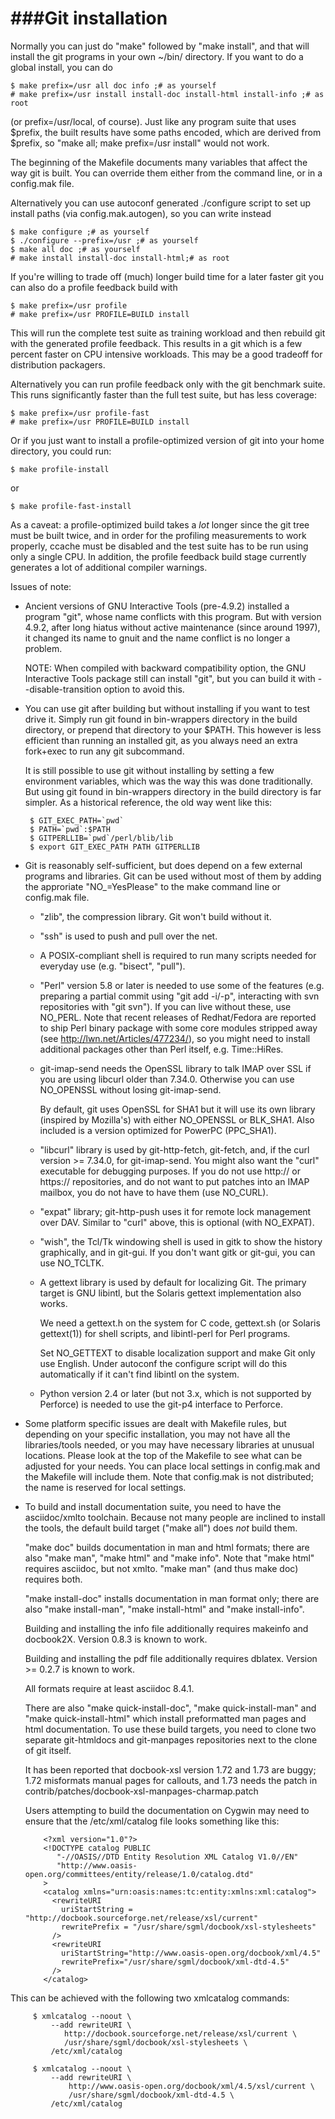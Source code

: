 
###Git installation
===

Normally you can just do "make" followed by "make install", and that
will install the git programs in your own ~/bin/ directory.  If you want
to do a global install, you can do

	$ make prefix=/usr all doc info ;# as yourself
	# make prefix=/usr install install-doc install-html install-info ;# as root

(or prefix=/usr/local, of course).  Just like any program suite
that uses $prefix, the built results have some paths encoded,
which are derived from $prefix, so "make all; make prefix=/usr
install" would not work.

The beginning of the Makefile documents many variables that affect the way
git is built.  You can override them either from the command line, or in a
config.mak file.

Alternatively you can use autoconf generated ./configure script to
set up install paths (via config.mak.autogen), so you can write instead

	$ make configure ;# as yourself
	$ ./configure --prefix=/usr ;# as yourself
	$ make all doc ;# as yourself
	# make install install-doc install-html;# as root

If you're willing to trade off (much) longer build time for a later
faster git you can also do a profile feedback build with

	$ make prefix=/usr profile
	# make prefix=/usr PROFILE=BUILD install

This will run the complete test suite as training workload and then
rebuild git with the generated profile feedback. This results in a git
which is a few percent faster on CPU intensive workloads.  This
may be a good tradeoff for distribution packagers.

Alternatively you can run profile feedback only with the git benchmark
suite. This runs significantly faster than the full test suite, but
has less coverage:

	$ make prefix=/usr profile-fast
	# make prefix=/usr PROFILE=BUILD install

Or if you just want to install a profile-optimized version of git into
your home directory, you could run:

	$ make profile-install

or
	
	$ make profile-fast-install

As a caveat: a profile-optimized build takes a *lot* longer since the
git tree must be built twice, and in order for the profiling
measurements to work properly, ccache must be disabled and the test
suite has to be run using only a single CPU.  In addition, the profile
feedback build stage currently generates a lot of additional compiler
warnings.

Issues of note:

 - Ancient versions of GNU Interactive Tools (pre-4.9.2) installed a
   program "git", whose name conflicts with this program.  But with
   version 4.9.2, after long hiatus without active maintenance (since
   around 1997), it changed its name to gnuit and the name conflict is no
   longer a problem.

   NOTE: When compiled with backward compatibility option, the GNU
   Interactive Tools package still can install "git", but you can build it
   with --disable-transition option to avoid this.

 - You can use git after building but without installing if you want
   to test drive it.  Simply run git found in bin-wrappers directory
   in the build directory, or prepend that directory to your $PATH.
   This however is less efficient than running an installed git, as
   you always need an extra fork+exec to run any git subcommand.

   It is still possible to use git without installing by setting a few
   environment variables, which was the way this was done
   traditionally.  But using git found in bin-wrappers directory in
   the build directory is far simpler.  As a historical reference, the
   old way went like this:

		$ GIT_EXEC_PATH=`pwd`
		$ PATH=`pwd`:$PATH
		$ GITPERLLIB=`pwd`/perl/blib/lib
		$ export GIT_EXEC_PATH PATH GITPERLLIB

 - Git is reasonably self-sufficient, but does depend on a few external
   programs and libraries.  Git can be used without most of them by adding
   the approriate "NO_<LIBRARY>=YesPlease" to the make command line or
   config.mak file.

	- "zlib", the compression library. Git won't build without it.

	- "ssh" is used to push and pull over the net.

	- A POSIX-compliant shell is required to run many scripts needed
	  for everyday use (e.g. "bisect", "pull").

	- "Perl" version 5.8 or later is needed to use some of the
	  features (e.g. preparing a partial commit using "git add -i/-p",
	  interacting with svn repositories with "git svn").  If you can
	  live without these, use NO_PERL.  Note that recent releases of
	  Redhat/Fedora are reported to ship Perl binary package with some
	  core modules stripped away (see http://lwn.net/Articles/477234/),
	  so you might need to install additional packages other than Perl
	  itself, e.g. Time::HiRes.

	- git-imap-send needs the OpenSSL library to talk IMAP over SSL if
	  you are using libcurl older than 7.34.0.  Otherwise you can use
	  NO_OPENSSL without losing git-imap-send.

	  By default, git uses OpenSSL for SHA1 but it will use its own
	  library (inspired by Mozilla's) with either NO_OPENSSL or
	  BLK_SHA1.  Also included is a version optimized for PowerPC
	  (PPC_SHA1).

	- "libcurl" library is used by git-http-fetch, git-fetch, and, if
	  the curl version >= 7.34.0, for git-imap-send.  You might also
	  want the "curl" executable for debugging purposes. If you do not
	  use http:// or https:// repositories, and do not want to put
	  patches into an IMAP mailbox, you do not have to have them
	  (use NO_CURL).

	- "expat" library; git-http-push uses it for remote lock
	  management over DAV.  Similar to "curl" above, this is optional
	  (with NO_EXPAT).

	- "wish", the Tcl/Tk windowing shell is used in gitk to show the
	  history graphically, and in git-gui.  If you don't want gitk or
	  git-gui, you can use NO_TCLTK.

	- A gettext library is used by default for localizing Git. The
	  primary target is GNU libintl, but the Solaris gettext
	  implementation also works.

	  We need a gettext.h on the system for C code, gettext.sh (or
	  Solaris gettext(1)) for shell scripts, and libintl-perl for Perl
	  programs.

	  Set NO_GETTEXT to disable localization support and make Git only
	  use English. Under autoconf the configure script will do this
	  automatically if it can't find libintl on the system.

	- Python version 2.4 or later (but not 3.x, which is not
	  supported by Perforce) is needed to use the git-p4 interface
	  to Perforce.

 - Some platform specific issues are dealt with Makefile rules,
   but depending on your specific installation, you may not
   have all the libraries/tools needed, or you may have
   necessary libraries at unusual locations.  Please look at the
   top of the Makefile to see what can be adjusted for your needs.
   You can place local settings in config.mak and the Makefile
   will include them.  Note that config.mak is not distributed;
   the name is reserved for local settings.

 - To build and install documentation suite, you need to have
   the asciidoc/xmlto toolchain.  Because not many people are
   inclined to install the tools, the default build target
   ("make all") does _not_ build them.

   "make doc" builds documentation in man and html formats; there are
   also "make man", "make html" and "make info". Note that "make html"
   requires asciidoc, but not xmlto. "make man" (and thus make doc)
   requires both.

   "make install-doc" installs documentation in man format only; there
   are also "make install-man", "make install-html" and "make
   install-info".

   Building and installing the info file additionally requires
   makeinfo and docbook2X.  Version 0.8.3 is known to work.

   Building and installing the pdf file additionally requires
   dblatex.  Version >= 0.2.7 is known to work.

   All formats require at least asciidoc 8.4.1.

   There are also "make quick-install-doc", "make quick-install-man"
   and "make quick-install-html" which install preformatted man pages
   and html documentation. To use these build targets, you need to
   clone two separate git-htmldocs and git-manpages repositories next
   to the clone of git itself.

   It has been reported that docbook-xsl version 1.72 and 1.73 are
   buggy; 1.72 misformats manual pages for callouts, and 1.73 needs
   the patch in contrib/patches/docbook-xsl-manpages-charmap.patch

   Users attempting to build the documentation on Cygwin may need to ensure
   that the /etc/xml/catalog file looks something like this:

		   <?xml version="1.0"?>
		   <!DOCTYPE catalog PUBLIC
		      "-//OASIS//DTD Entity Resolution XML Catalog V1.0//EN"
		      "http://www.oasis-open.org/committees/entity/release/1.0/catalog.dtd"
		   >
		   <catalog xmlns="urn:oasis:names:tc:entity:xmlns:xml:catalog">
		     <rewriteURI
		       uriStartString = "http://docbook.sourceforge.net/release/xsl/current"
		       rewritePrefix = "/usr/share/sgml/docbook/xsl-stylesheets"
		     />
		     <rewriteURI
		       uriStartString="http://www.oasis-open.org/docbook/xml/4.5"
		       rewritePrefix="/usr/share/sgml/docbook/xml-dtd-4.5"
		     />
		   </catalog>

  This can be achieved with the following two xmlcatalog commands:

		 $ xmlcatalog --noout \
		     --add rewriteURI \
		        http://docbook.sourceforge.net/release/xsl/current \
		        /usr/share/sgml/docbook/xsl-stylesheets \
		     /etc/xml/catalog
		
		 $ xmlcatalog --noout \
		     --add rewriteURI \
		         http://www.oasis-open.org/docbook/xml/4.5/xsl/current \
		         /usr/share/sgml/docbook/xml-dtd-4.5 \
		     /etc/xml/catalog

